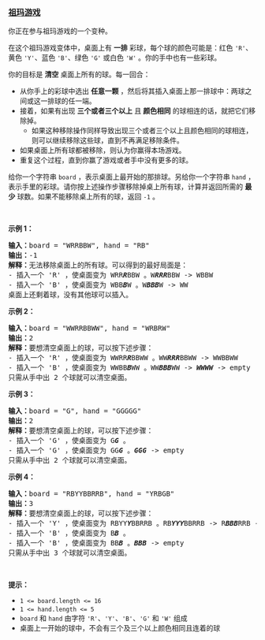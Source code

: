 ### [祖玛游戏](https://leetcode-cn.com/problems/zuma-game)

<p>你正在参与祖玛游戏的一个变种。</p>

<p>在这个祖玛游戏变体中，桌面上有 <strong>一排</strong> 彩球，每个球的颜色可能是：红色 <code>'R'</code>、黄色 <code>'Y'</code>、蓝色 <code>'B'</code>、绿色 <code>'G'</code> 或白色 <code>'W'</code> 。你的手中也有一些彩球。</p>

<p>你的目标是 <strong>清空</strong> 桌面上所有的球。每一回合：</p>

<ul>
	<li>从你手上的彩球中选出 <strong>任意一颗</strong> ，然后将其插入桌面上那一排球中：两球之间或这一排球的任一端。</li>
	<li>接着，如果有出现 <strong>三个或者三个以上</strong> 且 <strong>颜色相同</strong> 的球相连的话，就把它们移除掉。
	<ul>
		<li>如果这种移除操作同样导致出现三个或者三个以上且颜色相同的球相连，则可以继续移除这些球，直到不再满足移除条件。</li>
	</ul>
	</li>
	<li>如果桌面上所有球都被移除，则认为你赢得本场游戏。</li>
	<li>重复这个过程，直到你赢了游戏或者手中没有更多的球。</li>
</ul>

<p>给你一个字符串 <code>board</code> ，表示桌面上最开始的那排球。另给你一个字符串 <code>hand</code> ，表示手里的彩球。请你按上述操作步骤移除掉桌上所有球，计算并返回所需的 <strong>最少</strong> 球数。如果不能移除桌上所有的球，返回 <code>-1</code> 。</p>

<p>&nbsp;</p>

<p><strong>示例 1：</strong></p>

<pre>
<strong>输入：</strong>board = "WRRBBW", hand = "RB"
<strong>输出：</strong>-1
<strong>解释：</strong>无法移除桌面上的所有球。可以得到的最好局面是：
- 插入一个 'R' ，使桌面变为 WRR<em><strong>R</strong></em>BBW 。W<em><strong>RRR</strong></em>BBW -&gt; WBBW
- 插入一个 'B' ，使桌面变为 WBB<em><strong>B</strong></em>W 。W<em><strong>BBB</strong></em>W -&gt; WW
桌面上还剩着球，没有其他球可以插入。</pre>

<p><strong>示例 2：</strong></p>

<pre>
<strong>输入：</strong>board = "WWRRBBWW", hand = "WRBRW"
<strong>输出：</strong>2
<strong>解释：</strong>要想清空桌面上的球，可以按下述步骤：
- 插入一个 'R' ，使桌面变为 WWRR<strong><em>R</em></strong>BBWW 。WW<em><strong>RRR</strong></em>BBWW -&gt; WWBBWW
- 插入一个 'B' ，使桌面变为 WWBB<em><strong>B</strong></em>WW 。WW<em><strong>BBB</strong></em>WW -&gt; <em><strong>WWWW</strong></em> -&gt; empty
只需从手中出 2 个球就可以清空桌面。
</pre>

<p><strong>示例 3：</strong></p>

<pre>
<strong>输入：</strong>board = "G", hand = "GGGGG"
<strong>输出：</strong>2
<strong>解释：</strong>要想清空桌面上的球，可以按下述步骤：
- 插入一个 'G' ，使桌面变为 G<em><strong>G</strong></em> 。
- 插入一个 'G' ，使桌面变为 GG<em><strong>G</strong></em> 。<em><strong>GGG</strong></em> -&gt; empty
只需从手中出 2 个球就可以清空桌面。
</pre>

<p><strong>示例 4：</strong></p>

<pre>
<strong>输入：</strong>board = "RBYYBBRRB", hand = "YRBGB"
<strong>输出：</strong>3
<strong>解释：</strong>要想清空桌面上的球，可以按下述步骤：
- 插入一个 'Y' ，使桌面变为 RBYY<em><strong>Y</strong></em>BBRRB 。RB<em><strong>YYY</strong></em>BBRRB -&gt; R<em><strong>BBB</strong></em>RRB -&gt; <em><strong>RRR</strong></em>B -&gt; B
- 插入一个 'B' ，使桌面变为 B<em><strong>B</strong></em> 。
- 插入一个 'B' ，使桌面变为 BB<em><strong>B</strong></em> 。<em><strong>BBB</strong></em> -&gt; empty
只需从手中出 3 个球就可以清空桌面。
</pre>

<p>&nbsp;</p>

<p><strong>提示：</strong></p>

<ul>
	<li><code>1 &lt;= board.length &lt;= 16</code></li>
	<li><code>1 &lt;= hand.length &lt;= 5</code></li>
	<li><code>board</code> 和 <code>hand</code> 由字符 <code>'R'</code>、<code>'Y'</code>、<code>'B'</code>、<code>'G'</code> 和 <code>'W'</code> 组成</li>
	<li>桌面上一开始的球中，不会有三个及三个以上颜色相同且连着的球</li>
</ul>
